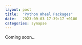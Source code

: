 ```yaml
---
layout: post
title:  "Python Wheel Packages"
date:   2023-09-03 17:39:17 +0100
categories: synapse
---
```

Coming soon...